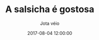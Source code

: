 ---
title: "A salsicha é gostosa"
subtitle: "Jota véio"
image: "img/20170804jota.jpg"
date: 2017-08-04 12:00:00
---